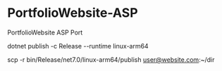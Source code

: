# PortfolioWebsite-ASP
PortfolioWebsite ASP Port

dotnet publish -c Release --runtime linux-arm64

scp -r bin/Release/net7.0/linux-arm64/publish user@website.com:~/dir